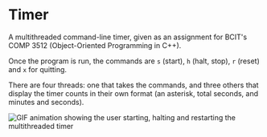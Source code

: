 Timer
=====

A multithreaded command-line timer, given as an assignment for BCIT's COMP 3512 (Object-Oriented Programming in C++).

Once the program is run, the commands are `s` (start), `h` (halt, stop), `r` (reset) and `x` for quitting.

There are four threads: one that takes the commands, and three others that display the timer counts in their own format (an asterisk, total seconds, and minutes and seconds).

![GIF animation showing the user starting, halting and restarting the multithreaded timer](/readme-img/Timer-animation.png)
